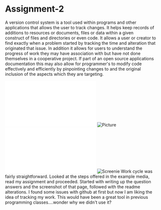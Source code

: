 # Assignment-2

A version control system is a tool used within programs and other applications that allows the user to track changes. It helps keep records of additions to resources or documents, files or data within a given  
construct of files and directories or even code. It allows a user or creator to find exactly when a problem started by tracking the time and alteration that originated that issue. In addition it allows for users to understand the progress of work they may have association with but have not done themselves in a cooperative project. If part of an open source applications documentation this may also allow for programmer's to modify code effectively and efficiently by pinpointing changes to and the original inclusion of the aspects which they are targeting.  

![responses](responses.txt)
![Picture](images/screenshot.jpg)
![readme](readme.md)
![Screenie](/images/screenshot.jpg)
Work cycle was fairly straightforward. Looked at the steps offered in the example media, read my assignment and proceeded. Started with writing up the question answers and the screenshot of that page, followed with the readme alterations. I found some issues with github at first but now I am liking the idea of tracking my work. This would have been a great tool in previous programming classes....wonder why we didn't use it? 
